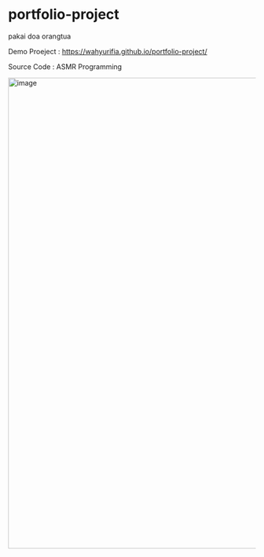 # portfolio-project
pakai doa orangtua

Demo Proeject :
https://wahyurifia.github.io/portfolio-project/

Source Code :
ASMR Programming

<img width="959" alt="image" src="https://github.com/wahyurifia/portfolio-project/assets/128810262/96339f6a-4a72-457e-b2e9-79a7c1fb8baf">

